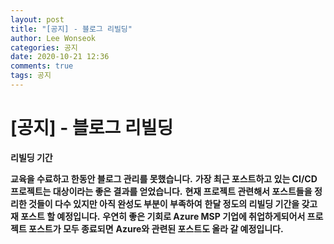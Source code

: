 ```yaml
---
layout: post
title: "[공지] - 블로그 리빌딩"
author: Lee Wonseok
categories: 공지
date: 2020-10-21 12:36
comments: true
tags: 공지
---
```




#   [공지] - 블로그 리빌딩

**리빌딩 기간**  

**교육을 수료하고 한동안 블로그 관리를 못했습니다.**
**가장 최근 포스트하고 있는 CI/CD 프로젝트는 대상이라는 좋은 결과를 얻었습니다.**
**현재 프로젝트 관련해서 포스트들을 정리한 것들이 다수 있지만 아직 완성도 부분이 부족하여**
**한달 정도의 리빌딩 기간을 갖고 재 포스트 할 예정입니다.**
**우연히 좋은 기회로 Azure MSP 기업에 취업하게되어서 프로젝트 포스트가 모두 종료되면**
**Azure와 관련된 포스트도 올라 갈 예정입니다.**
